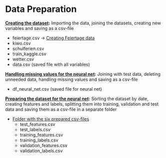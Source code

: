 # Data Preparation

**[Creating the dataset](data.R):** Importing the data, joining the datasets, creating new variables and saving as a csv-file
- feiertage.csv -> [Creating Feiertage data](feiertage.R)
- kiwo.csv
- schulferien.csv
- train_kaggle.csv
- wetter.csv
- data.csv (saved file with all variables)


**[Handling missing values for the neural net](df_neural_net.R):** Joining with test data, deleting unneeded data, handling missing values and saving as a csv-file
- df_neural_net.csv (saved file for neural net)


**[Preparing the dataset for the neural net](neural-net-data-preparation.R):** Sorting the dataset by date, creating features and labels, splitting them into training, validation and test data and saving them as a csv-file in a separate folder
- [Folder with the six prepared csv-files](https://github.com/annapuu/gruppe3/tree/main/csv_df_neural_net)
  - test_features.csv
  - test_labels.csv
  - training_features.csv
  - training_labels.csv
  - validation_features.csv
  - validation_labels.csv
